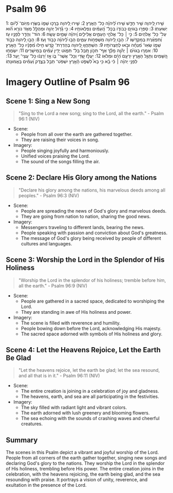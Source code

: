 # Psalm 96
1: שִׁ֣ירוּ לַ֭יהוָה שִׁ֣יר חָדָ֑שׁ שִׁ֥ירוּ לַ֝יהוָ֗ה כָּל־ הָאָֽרֶץ׃
2: שִׁ֣ירוּ לַ֭יהוָה בָּרֲכ֣וּ שְׁמ֑וֹ בַּשְּׂר֥וּ מִיּֽוֹם־ לְ֝י֗וֹם יְשׁוּעָתֽוֹ׃
3: סַפְּר֣וּ בַגּוֹיִ֣ם כְּבוֹד֑וֹ בְּכָל־ הָֽ֝עַמִּ֗ים נִפְלְאוֹתָֽיו׃
4: כִּ֥י גָ֘ד֤וֹל יְהוָ֣ה וּמְהֻלָּ֣ל מְאֹ֑ד נוֹרָ֥א ה֝֗וּא עַל־ כָּל־ אֱלֹהִֽים׃
5: כִּ֤י ׀ כָּל־ אֱלֹהֵ֣י הָעַמִּ֣ים אֱלִילִ֑ים וַֽ֝יהוָ֗ה שָׁמַ֥יִם עָשָֽׂה׃
6: הוֹד־ וְהָדָ֥ר לְפָנָ֑יו עֹ֥ז וְ֝תִפְאֶ֗רֶת בְּמִקְדָּשֽׁוֹ׃
7: הָב֣וּ לַ֭יהוָה מִשְׁפְּח֣וֹת עַמִּ֑ים הָב֥וּ לַ֝יהוָ֗ה כָּב֥וֹד וָעֹֽז׃
8: הָב֣וּ לַ֭יהוָה כְּב֣וֹד שְׁמ֑וֹ שְׂאֽוּ־ מִ֝נְחָ֗ה וּבֹ֥אוּ לְחַצְרוֹתָֽיו׃
9: הִשְׁתַּחֲו֣וּ לַ֭יהוָה בְּהַדְרַת־ קֹ֑דֶשׁ חִ֥ילוּ מִ֝פָּנָ֗יו כָּל־ הָאָֽרֶץ׃
10: אִמְר֤וּ בַגּוֹיִ֨ם ׀ יְה֘וָ֤ה מָלָ֗ךְ אַף־ תִּכּ֣וֹן תֵּ֭בֵל בַּל־ תִּמּ֑וֹט יָדִ֥ין עַ֝מִּ֗ים בְּמֵישָׁרִֽים׃
11: יִשְׂמְח֣וּ הַ֭שָּׁמַיִם וְתָגֵ֣ל הָאָ֑רֶץ יִֽרְעַ֥ם הַ֝יָּ֗ם וּמְלֹאֽוֹ׃
12: יַעֲלֹ֣ז שָׂ֭דַי וְכָל־ אֲשֶׁר־ בּ֑וֹ אָ֥ז יְ֝רַנְּנ֗וּ כָּל־ עֲצֵי־ יָֽעַר׃
13: לִפְנֵ֤י יְהוָ֨ה ׀ כִּ֬י בָ֗א כִּ֥י בָא֮ לִשְׁפֹּ֪ט הָ֫אָ֥רֶץ יִשְׁפֹּֽט־ תֵּבֵ֥ל בְּצֶ֑דֶק וְ֝עַמִּ֗ים בֶּאֱמוּנָתֽוֹ׃

# Imagery Outline of Psalm 96

## Scene 1: Sing a New Song

> "Sing to the Lord a new song; sing to the Lord, all the earth." - Psalm 96:1 (NIV)

- Scene:
  - People from all over the earth are gathered together.
  - They are raising their voices in song.
- Imagery:
  - People singing joyfully and harmoniously.
  - Unified voices praising the Lord.
  - The sound of the songs filling the air.

## Scene 2: Declare His Glory among the Nations

> "Declare his glory among the nations, his marvelous deeds among all peoples." - Psalm 96:3 (NIV)

- Scene:
  - People are spreading the news of God's glory and marvelous deeds.
  - They are going from nation to nation, sharing the good news.
- Imagery:
  - Messengers traveling to different lands, bearing the news.
  - People speaking with passion and conviction about God's greatness.
  - The message of God's glory being received by people of different cultures and languages.

## Scene 3: Worship the Lord in the Splendor of His Holiness

> "Worship the Lord in the splendor of his holiness; tremble before him, all the earth." - Psalm 96:9 (NIV)

- Scene:
  - People are gathered in a sacred space, dedicated to worshiping the Lord.
  - They are standing in awe of His holiness and power.
- Imagery:
  - The scene is filled with reverence and humility.
  - People bowing down before the Lord, acknowledging His majesty.
  - The sacred space adorned with symbols of His holiness and glory.

## Scene 4: Let the Heavens Rejoice, Let the Earth Be Glad

> "Let the heavens rejoice, let the earth be glad; let the sea resound, and all that is in it." - Psalm 96:11 (NIV)

- Scene:
  - The entire creation is joining in a celebration of joy and gladness.
  - The heavens, earth, and sea are all participating in the festivities.
- Imagery:
  - The sky filled with radiant light and vibrant colors.
  - The earth adorned with lush greenery and blooming flowers.
  - The sea echoing with the sounds of crashing waves and cheerful creatures.

## Summary

The scenes in this Psalm depict a vibrant and joyful worship of the Lord. People from all corners of the earth gather together, singing new songs and declaring God's glory to the nations. They worship the Lord in the splendor of His holiness, trembling before His power. The entire creation joins in the celebration, with the heavens rejoicing, the earth being glad, and the sea resounding with praise. It portrays a vision of unity, reverence, and exultation in the presence of the Lord.
